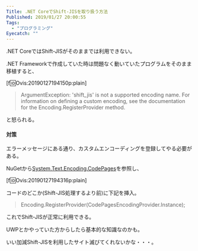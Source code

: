```yaml
---
Title: .NET CoreでShift-JISを取り扱う方法
Published: 2019/01/27 20:00:55
Tags:
  - "プログラミング"
Eyecatch: ""
---
```

.NET CoreではShift-JISがそのままでは利用できない。  

.NET Frameworkで作成していた時は問題なく動いていたプログラムをそのまま移植すると、  

[f:id:Ovis:20190127194150p:plain]  

> ArgumentException: 'shift_jis' is not a supported encoding name. For information on defining a custom encoding, see the documentation for the Encoding.RegisterProvider method.  

と怒られる。  

#### 対策  

エラーメッセージにある通り、カスタムエンコーディングを登録してやる必要がある。  

NuGetから[System.Text.Encoding.CodePages](https://www.nuget.org/packages/System.Text.Encoding.CodePages/)を参照し、  

[f:id:Ovis:20190127194316p:plain]  

コードのどこか(Shift-JIS処理するより前)に下記を挿入。  

>Encoding.RegisterProvider(CodePagesEncodingProvider.Instance);  

これでShift-JISが正常に利用できる。  

UWPとかやっていた方からしたら基本的な知識なのかも。  

いい加減Shift-JISを利用したサイト滅びてくれないかな・・・。  
